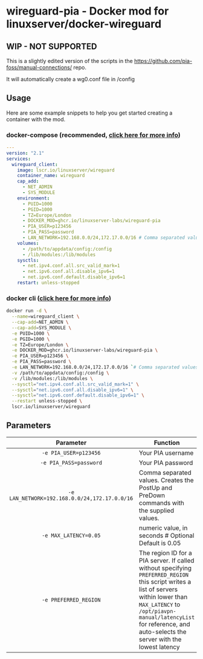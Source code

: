 # wireguard-pia - Docker mod for linuxserver/docker-wireguard

## WIP - NOT SUPPORTED

This is a slightly edited version of the scripts in the https://github.com/pia-foss/manual-connections/ repo.

It will automatically create a wg0.conf file in /config

## Usage

Here are some example snippets to help you get started creating a container with the mod.

### docker-compose (recommended, [click here for more info](https://docs.linuxserver.io/general/docker-compose))

```yaml
---
version: "2.1"
services:
  wireguard_client:
    image: lscr.io/linuxserver/wireguard
    container_name: wireguard
    cap_add:
      - NET_ADMIN
      - SYS_MODULE
    environment:
      - PUID=1000
      - PGID=1000
      - TZ=Europe/London
      - DOCKER_MOD=ghcr.io/linuxserver-labs/wireguard-pia
      - PIA_USER=p123456
      - PIA_PASS=password
      - LAN_NETWORK=192.168.0.0/24,172.17.0.0/16 # Comma separated values
    volumes:
      - /path/to/appdata/config:/config
      - /lib/modules:/lib/modules
    sysctls:
      - net.ipv4.conf.all.src_valid_mark=1
      - net.ipv6.conf.all.disable_ipv6=1
      - net.ipv6.conf.default.disable_ipv6=1
    restart: unless-stopped
```

### docker cli ([click here for more info](https://docs.docker.com/engine/reference/commandline/cli/))

```bash
docker run -d \
  --name=wireguard_client \
  --cap-add=NET_ADMIN \
  --cap-add=SYS_MODULE \
  -e PUID=1000 \
  -e PGID=1000 \
  -e TZ=Europe/London \
  -e DOCKER_MOD=ghcr.io/linuxserver-labs/wireguard-pia \
  -e PIA_USER=p123456 \
  -e PIA_PASS=password \
  -e LAN_NETWORK=192.168.0.0/24,172.17.0.0/16 `# Comma separated values` \
  -v /path/to/appdata/config:/config \
  -v /lib/modules:/lib/modules \
  --sysctl="net.ipv4.conf.all.src_valid_mark=1" \
  --sysctl="net.ipv6.conf.all.disable_ipv6=1" \
  --sysctl="net.ipv6.conf.default.disable_ipv6=1" \
  --restart unless-stopped \
  lscr.io/linuxserver/wireguard
```

## Parameters

| Parameter | Function |
| :----: | --- |
| `-e PIA_USER=p123456` | Your PIA username |
| `-e PIA_PASS=password` | Your PIA password |
| `-e LAN_NETWORK=192.168.0.0/24,172.17.0.0/16` | Comma separated values. Creates the PostUp and PreDown commands with the supplied values. |
| `-e MAX_LATENCY=0.05` | numeric value, in seconds # Optional Default is 0.05 |
| `-e PREFERRED_REGION` | The region ID for a PIA server. If called without specifying `PREFERRED_REGION` this script writes a list of servers within lower than `MAX_LATENCY` to `/opt/piavpn-manual/latencyList` for reference, and auto-selects the server with the lowest latency |

